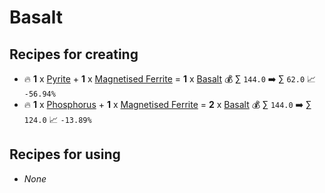 # Basalt

## Recipes for creating

* 🔥 **1** x [Pyrite](<Pyrite.md>) + **1** x [Magnetised Ferrite](<Magnetised Ferrite.md>) = **1** x [Basalt](<Basalt.md>) 💰 ∑ `144.0` ➡️ ∑ `62.0` 📈 `-56.94%`
* 🔥 **1** x [Phosphorus](<Phosphorus.md>) + **1** x [Magnetised Ferrite](<Magnetised Ferrite.md>) = **2** x [Basalt](<Basalt.md>) 💰 ∑ `144.0` ➡️ ∑ `124.0` 📈 `-13.89%`


## Recipes for using

* _None_
